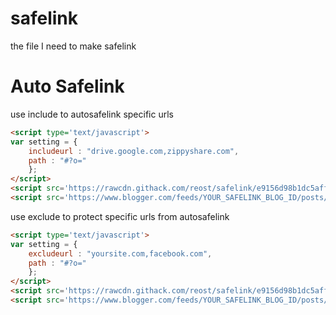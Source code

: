 # safelink
the file I need to make safelink


# Auto Safelink
use include to autosafelink specific urls
```html
<script type='text/javascript'>
var setting = {
	includeurl : "drive.google.com,zippyshare.com",
	path : "#?o="
	};
</script>
<script src='https://rawcdn.githack.com/reost/safelink/e9156d98b1dc5afff78426446a3fab5836f7aabb/include.js'></script>
<script src='https://www.blogger.com/feeds/YOUR_SAFELINK_BLOG_ID/posts/default?alt=json-in-script&amp;max-results=150&amp;callback=showurl'></script>
```

use exclude to protect specific urls from autosafelink
```html
<script type='text/javascript'>
var setting = {
	excludeurl : "yoursite.com,facebook.com",
	path : "#?o="
	};
</script>
<script src='https://rawcdn.githack.com/reost/safelink/e9156d98b1dc5afff78426446a3fab5836f7aabb/exclude.js'></script>
<script src='https://www.blogger.com/feeds/YOUR_SAFELINK_BLOG_ID/posts/default?alt=json-in-script&amp;max-results=150&amp;callback=showurl'></script>
```
